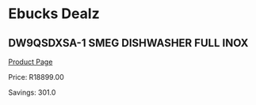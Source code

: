 
# Ebucks Dealz
## DW9QSDXSA-1 SMEG DISHWASHER FULL INOX
[Product Page](https://www.ebucks.com/web/shop/productSelected.do?prodId=1183596066&catId=704983786)

Price: R18899.00

Savings: 301.0


	